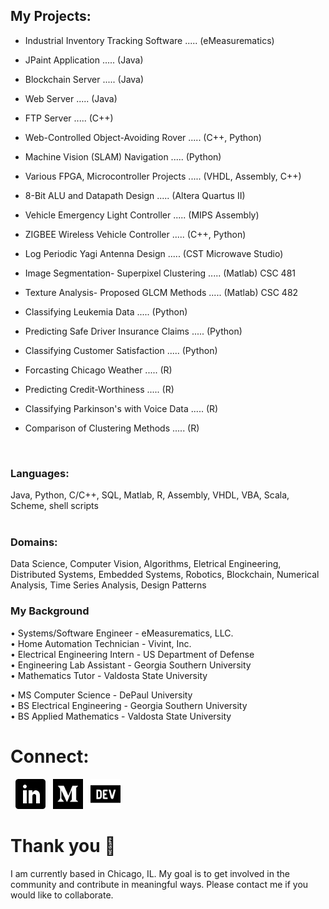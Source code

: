 ## My Projects:
- Industrial Inventory Tracking Software     .....  (eMeasurematics)

- JPaint Application                         .....  (Java)
- Blockchain Server                          .....  (Java)
- Web Server                                 .....  (Java)
- FTP Server                                 .....  (C++)

- Web-Controlled Object-Avoiding Rover       .....  (C++, Python)
- Machine Vision (SLAM) Navigation           .....  (Python)
- Various FPGA, Microcontroller Projects     .....  (VHDL, Assembly, C++)
- 8-Bit ALU and Datapath Design              .....  (Altera Quartus II)
- Vehicle Emergency Light Controller         .....  (MIPS Assembly)
- ZIGBEE Wireless Vehicle Controller         .....  (C++, Python)

- Log Periodic Yagi Antenna Design           .....  (CST Microwave Studio)


- Image Segmentation- Superpixel Clustering  .....  (Matlab) CSC 481
- Texture Analysis- Proposed GLCM Methods    .....  (Matlab) CSC 482

- Classifying Leukemia Data                  .....  (Python) 
- Predicting Safe Driver Insurance Claims    .....  (Python) 
- Classifying Customer Satisfaction          .....  (Python)
- Forcasting Chicago Weather                 .....  (R) 
- Predicting Credit-Worthiness               .....  (R) 
- Classifying Parkinson's with Voice Data    .....  (R) 
- Comparison of Clustering Methods           .....  (R) 



<br/>

### Languages:
Java, Python, C/C++, SQL, Matlab, R, Assembly, VHDL, VBA, Scala, Scheme, shell scripts  
<br/>

### Domains:
Data Science, Computer Vision, Algorithms, Eletrical Engineering, Distributed Systems, Embedded Systems, Robotics, Blockchain, Numerical Analysis, Time Series Analysis, Design Patterns
<br/>


### My Background
• Systems/Software Engineer - eMeasurematics, LLC.  
• Home Automation Technician - Vivint, Inc.  
• Electrical Engineering Intern - US Department of Defense  
• Engineering Lab Assistant - Georgia Southern University  
• Mathematics Tutor - Valdosta State University  

• MS Computer Science - DePaul University  
• BS Electrical Engineering - Georgia Southern University  
• BS Applied Mathematics - Valdosta State University  


# Connect: 
&nbsp;
<a href="https://www.linkedin.com/in/ecedavis/" title="Follow me on LinkedIn">
  <img
    width="48"
    alt="Follow me on LinkedIn"
    src="https://raw.githubusercontent.com/ecedavis/ecedavis/master/assets/icons/linkedin.svg"
  /></a>
&nbsp;
<a href="https://medium.com/@ecedavis" title="Follow me on Medium">
  <img
    width="48"
    alt="Follow me on Medium"
    src="https://raw.githubusercontent.com/ecedavis/ecedavis/master/assets/icons/medium.svg"
  /></a>
&nbsp;
<a href="https://dev.to/trekhleb" title="Follow me on DevTo">
  <img
    width="48"
    alt="Follow me on DevTo"
    src="https://raw.githubusercontent.com/ecedavis/ecedavis/master/assets/icons/devto.svg"
  /></a>



# Thank you 👋

I am currently based in Chicago, IL. My goal is to get involved in the community and contribute in meaningful ways. Please contact me if you would like to collaborate.
<br/>



<!--
**ecedavis/ecedavis** is a ✨ _special_ ✨ repository because its `README.md` (this file) appears on your GitHub profile.

Here are some ideas to get you started:

- 🔭 I’m currently working on ...
- 🌱 I’m currently learning ...
- 👯 I’m looking to collaborate on ...
- 🤔 I’m looking for help with ...
- 💬 Ask me about ...
- 📫 How to reach me: ...
- 😄 Pronouns: ...
- ⚡ Fun fact: ...
-->
